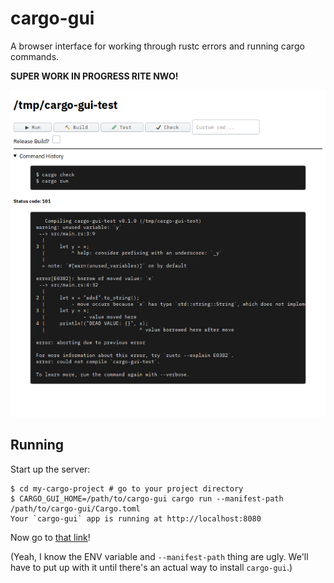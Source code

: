# cargo-gui
A browser interface for working through rustc errors and running cargo commands.

**SUPER WORK IN PROGRESS RITE NWO!**

![sample image](https://github.com/eignnx/cargo-gui/blob/master/test-screenshot.png)

## Running

Start up the server:

```shell
$ cd my-cargo-project # go to your project directory
$ CARGO_GUI_HOME=/path/to/cargo-gui cargo run --manifest-path /path/to/cargo-gui/Cargo.toml
Your `cargo-gui` app is running at http://localhost:8080
```

Now go to [that link](http://localhost:8080)!

(Yeah, I know the ENV variable and `--manifest-path` thing are ugly. We'll have to put up with it until there's an actual way to install `cargo-gui`.)
